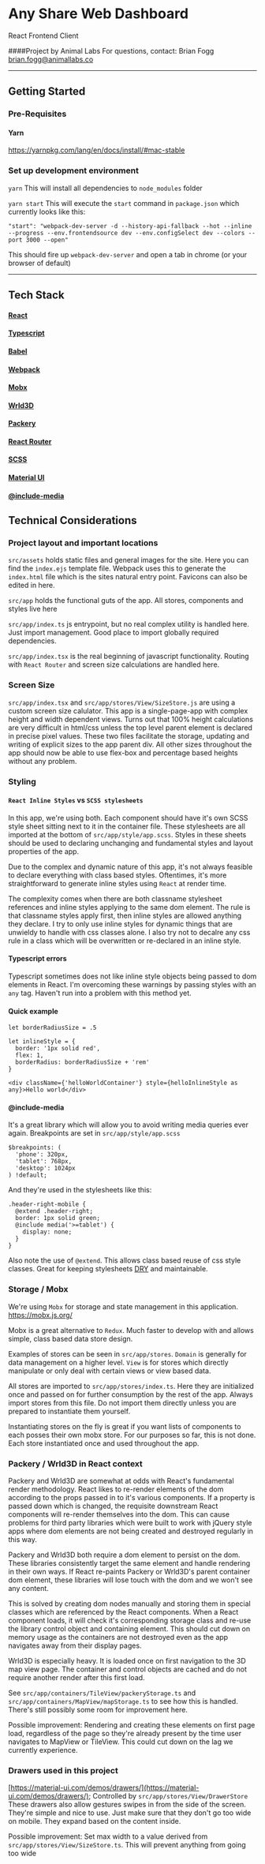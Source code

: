 # Any Share Web Dashboard
React Frontend Client


####Project by Animal Labs
For questions, contact:
Brian Fogg
brian.fogg@animallabs.co

---

## Getting Started

### Pre-Requisites

#### Yarn
https://yarnpkg.com/lang/en/docs/install/#mac-stable

### Set up development environment

`yarn`
This will install all dependencies to `node_modules` folder

`yarn start`
This will execute the `start` command in `package.json` which currently looks like this:

`"start": "webpack-dev-server -d --history-api-fallback --hot --inline --progress --env.frontendsource dev --env.configSelect dev --colors --port 3000 --open"`

This should fire up `webpack-dev-server` and open a tab in chrome (or your browser of default)

---

## Tech Stack

#### [React](https://reactjs.org/)
#### [Typescript](https://www.typescriptlang.org/)
#### [Babel](https://babeljs.io/)
#### [Webpack](https://webpack.js.org/)
#### [Mobx](https://mobx.js.org/)
#### [Wrld3D](https://www.wrld3d.com/)
#### [Packery](https://packery.metafizzy.co/)
#### [React Router](https://reacttraining.com/react-router/)
#### [SCSS](https://sass-lang.com/)
#### [Material UI](https://material-ui.com/)
#### [@include-media](https://include-media.com/)


## Technical Considerations

### Project layout and important locations

`src/assets` holds static files and general images for the site. Here you can find the `index.ejs` template file. Webpack uses this to generate the `index.html` file which is the sites natural entry point. Favicons can also be edited in here.

`src/app` holds the functional guts of the app. All stores, components and styles live here

`src/app/index.ts` js entrypoint, but no real complex utility is handled here. Just import management. Good place to import globally required dependencies.

`src/app/index.tsx` is the real beginning of javascript functionality. Routing with `React Router` and screen size calculations are handled here.


### Screen Size

`src/app/index.tsx` and `src/app/stores/View/SizeStore.js` are using a custom screen size calulator. This app is a single-page-app with complex height and width dependent views. Turns out that 100% height calculations are very difficult in html/css unless the top level parent element is declared in precise pixel values. These two files facilitate the storage, updating and writing of explicit sizes to the app parent div. All other sizes throughout the app should now be able to use flex-box and percentage based heights without any problem.

### Styling

#### `React Inline Styles` vs `SCSS stylesheets`

In this app, we're using both. Each component should have it's own SCSS style sheet sitting next to it in the container file. These stylesheets are all imported at the bottom of `src/app/style/app.scss`. Styles in these sheets should be used to declaring unchanging and fundamental styles and layout properties of the app.

Due to the complex and dynamic nature of this app, it's not always feasible to declare everything with class based styles. Oftentimes, it's more straightforward to generate inline styles using `React` at render time.

The complexity comes when there are both classname stylesheet references and inline styles applying to the same dom element. The rule is that classname styles apply first, then inline styles are allowed anything they declare. I try to only use inline styles for dynamic things that are unwieldy to handle with css classes alone. I also try not to decalre any css rule in a class which will be overwritten or re-declared in an inline style.

#### Typescript errors
Typescript sometimes does not like inline style objects being passed to dom elements in React. I'm overcoming these warnings by passing styles with an `any` tag. Haven't run into a problem with this method yet.

#### Quick example

```
let borderRadiusSize = .5

let inlineStyle = {
  border: '1px solid red',
  flex: 1,
  borderRadius: borderRadiusSize + 'rem'
}

<div className={'helloWorldContainer'} style={helloInlineStyle as any}>Hello world</div>
```

#### @include-media
It's a great library which will allow you to avoid writing media queries ever again.
Breakpoints are set in `src/app/style/app.scss`

```
$breakpoints: (
  'phone': 320px,
  'tablet': 768px,
  'desktop': 1024px
) !default;
```

And they're used in the stylesheets like this:
```
.header-right-mobile {
  @extend .header-right;
  border: 1px solid green;
  @include media('>=tablet') {
    display: none;
  }
}
```

Also note the use of `@extend`. This allows class based reuse of css style classes. Great for keeping stylesheets [DRY](https://en.wikipedia.org/wiki/Don%27t_repeat_yourself) and maintainable.


### Storage / Mobx

We're using `Mobx` for storage and state management in this application.
https://mobx.js.org/

Mobx is a great alternative to `Redux`. Much faster to develop with and allows simple, class based data store design.

Examples of stores can be seen in `src/app/stores`.
`Domain` is generally for data management on a higher level.
`View` is for stores which directly manipulate or only deal with certain views or view based data.

All stores are imported to `src/app/stores/index.ts`. Here they are initialized once and passed on for further consumption by the rest of the app. Always import stores from this file. Do not import them directly unless you are prepared to instantiate them yourself.

Instantiating stores on the fly is great if you want lists of components to each posses their own mobx store. For our purposes so far, this is not done. Each store instantiated once and used throughout the app.

### Packery / Wrld3D in React context

Packery and Wrld3D are somewhat at odds with React's fundamental render methodology. React likes to re-render elements of the dom according to the props passed in to it's various components. If a property is passed down which is changed, the requisite downstream React components will re-render themselves into the dom. This can cause problems for third party libraries which were built to work with jQuery style apps where dom elements are not being created and destroyed regularly in this way.

Packery and Wrld3D both require a dom element to persist on the dom. These libraries consistently target the same element and handle rendering in their own ways. If React re-paints Packery or Wrld3D's parent container dom element, these libraries will lose touch with the dom and we won't see any content.

This is solved by creating dom nodes manually and storing them in special classes which are referenced by the React components. When a React component loads, it will check it's corresponding storage class and re-use the library control object and containing element. This should cut down on memory usage as the containers are not destroyed even as the app navigates away from their display pages.

Wrld3D is especially heavy. It is loaded once on first navigation to the 3D map view page. The container and control objects are cached and do not require another render after this first load.

See `src/app/containers/TileView/packeryStorage.ts` and `src/app/containers/MapView/mapStorage.ts` to see how this is handled. There's still possibly some room for improvement here.

Possible improvement: Rendering and creating these elements on first page load, regardless of the page so they're already present by the time user navigates to MapView or TileView. This could cut down on the lag we currently experience.

### Drawers used in this project
[https://material-ui.com/demos/drawers/](https://material-ui.com/demos/drawers/);
Controlled by `src/app/stores/View/DrawerStore`
These drawers also allow gestures swipes in from the side of the screen. They're simple and nice to use. Just make sure that they don't go too wide on mobile. They expand based on the content inside.

Possible improvement: Set max width to a value derived from `src/app/stores/View/SizeStore.ts`. This will prevent anything from going too wide
